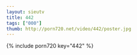 ```yaml
--- 
layout: sieutv
title: 442
tags: ["000"]
thumb: http://porn720.net/video/442/poster.jpg
---
```

{% include porn720 key="442" %} 

